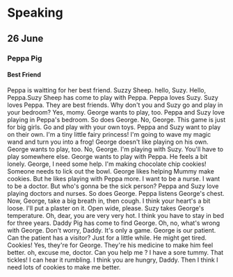# Speaking

## 26 June

### Peppa Pig

#### Best Friend

Peppa is waitting for her best friend. Suzzy Sheep. hello, Suzy. Hello, Peppa.Suzy Sheep has come to play with Peppa. Peppa loves Suzy. Suzy loves Peppa. They are best friends. Why don't you and Suzy go and play in your bedroom? Yes, momy. George wants to play, too. Peppa and Suzy love playing in Peppa's bedroom. So does George. No, George. This game is just for big girls. Go and play with your own toys. Peppa and Suzy want to play on their own. I'm a tiny little fairy princess! I'm going to wave my magic wand and turn you into a frog! George doesn't like playing on his own. George wants to play, too. No, George. I'm playing with Suzy. You'll have to play somewhere else. George wants to play with Peppa. He feels a bit lonely. George, I need some help. I'm making chocolate chip cookies! Someone needs to lick out the bowl. George likes helping Mummy make cookies. But he likes playing with Peppa more. I want to be a nurse. I want to be a doctor. But who's gonna be the sick person? Peppa and Suzy love playing doctors and nurses. So does George. Peppa listens George's chest. Now, George, take a big breath in, then cough. I think your heart's a bit loose. I'll put a plaster on it. Open wide, please. Suzy takes George's temperature. Oh, dear, you are very very hot. I think you have to stay in bed for three years. Daddy Pig has come to find George. Oh, no, what's wrong with George. Don't worry, Daddy. It's only a game. George is our patient. Can the patient has a visitor? Just for a little while. He might get tired. Cookies! Yes, they're for George. They're his medicine to make him feel better. oh, excuse me, doctor. Can you help me ? I have a sore tummy. That tickles! I can hear it rumbling. I think you are hungry, Daddy. Then I think I need lots of cookies to make me better.
